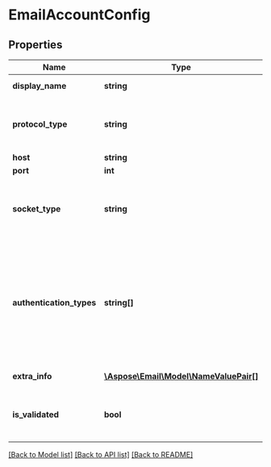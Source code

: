 # EmailAccountConfig

## Properties
Name | Type | Description | Notes
------------ | ------------- | ------------- | -------------
**display_name** | **string** | Email account display name | [optional] 
**protocol_type** | **string** | Type of connection protocol. Enum, available values: IMAP, POP3, SMTP, EWS, WebDav | 
**host** | **string** | Email account host. | [optional] 
**port** | **int** | Port. | [optional] 
**socket_type** | **string** | Security mode for a mail client Enum, available values: None, SSLExplicit, SSLImplicit, SSLAuto, Auto | 
**authentication_types** | **string[]** | Supported authentication types. Items: Email account authentication types. Enum, available values: NoAuth, OAuth2, PasswordCleartext, PasswordEncrypted, SmtpAfterPop, ClientIpAddress | [optional] 
**extra_info** | [**\Aspose\Email\Model\NameValuePair[]**](NameValuePair.md) | Extra account information. | [optional] 
**is_validated** | **bool** | Determines that configuration validated. Set to false if validation skipped. | 



[[Back to Model list]](README.md#documentation-for-models) [[Back to API list]](README.md#documentation-for-api-endpoints) [[Back to README]](README.md)


